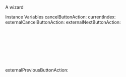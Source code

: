 A wizard Instance Variables	cancelButtonAction:		<Object>	currentIndex:		<Object>	externalCancelButtonAction:		<Object>	externalNextButtonAction:		<Object>	externalPreviousButtonAction:		<Object>	externalTerminateButtonAction:		<Object>	genericStep:		<Object>	nextButtonAction:		<Object>	previousButtonAction:		<Object>	specificAnnouncementActions:		<Object>	steps:		<Object>	stepsAndPanes:		<Object>	stepsDictionary:		<Object>	terminateButtonAction:		<Object>	wizardSize:		<Object>cancelButtonAction	- xxxxxcurrentIndex	- xxxxxexternalCancelButtonAction	- xxxxxexternalNextButtonAction	- xxxxxexternalPreviousButtonAction	- xxxxxexternalTerminateButtonAction	- xxxxxgenericStep	- xxxxxnextButtonAction	- xxxxxpreviousButtonAction	- xxxxxspecificAnnouncementActions	- xxxxxsteps	- xxxxxstepsAndPanes	- xxxxxstepsDictionary	- xxxxxterminateButtonAction	- xxxxxwizardSize	- xxxxx